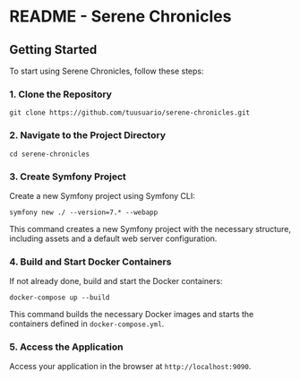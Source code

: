 README - Serene Chronicles
==========================

Getting Started
---------------

To start using Serene Chronicles, follow these steps:

### 1\. Clone the Repository

    git clone https://github.com/tuusuario/serene-chronicles.git

### 2\. Navigate to the Project Directory

    cd serene-chronicles

### 3\. Create Symfony Project

Create a new Symfony project using Symfony CLI:

    symfony new ./ --version=7.* --webapp

This command creates a new Symfony project with the necessary structure, including assets and a default web server configuration.

### 4\. Build and Start Docker Containers

If not already done, build and start the Docker containers:

    docker-compose up --build

This command builds the necessary Docker images and starts the containers defined in `docker-compose.yml`.

### 5\. Access the Application

Access your application in the browser at `http://localhost:9090`.